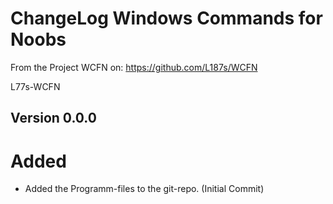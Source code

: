 # ChangeLog Windows Commands for Noobs

From the Project WCFN on: https://github.com/L187s/WCFN

L77s-WCFN

## Version 0.0.0

# Added 
- Added the Programm-files to the git-repo. (Initial Commit)



